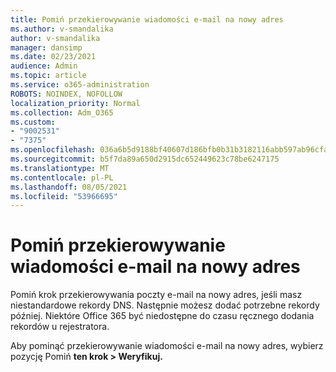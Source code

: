 ```yaml
---
title: Pomiń przekierowywanie wiadomości e-mail na nowy adres
ms.author: v-smandalika
author: v-smandalika
manager: dansimp
ms.date: 02/23/2021
audience: Admin
ms.topic: article
ms.service: o365-administration
ROBOTS: NOINDEX, NOFOLLOW
localization_priority: Normal
ms.collection: Adm_O365
ms.custom:
- "9002531"
- "7375"
ms.openlocfilehash: 036a6b5d9188bf40607d186bfb0b31b3182116abb597ab96cfad48f9b3026936
ms.sourcegitcommit: b5f7da89a650d2915dc652449623c78be6247175
ms.translationtype: MT
ms.contentlocale: pl-PL
ms.lasthandoff: 08/05/2021
ms.locfileid: "53966695"
---
```

# <a name="skip-redirecting-email-to-new-address"></a>Pomiń przekierowywanie wiadomości e-mail na nowy adres

Pomiń krok przekierowywania poczty e-mail na nowy adres, jeśli masz niestandardowe rekordy DNS. Następnie możesz dodać potrzebne rekordy później. Niektóre Office 365 być niedostępne do czasu ręcznego dodania rekordów u rejestratora.

Aby pominąć przekierowywanie wiadomości e-mail na nowy adres, wybierz pozycję Pomiń **ten krok > Weryfikuj.**